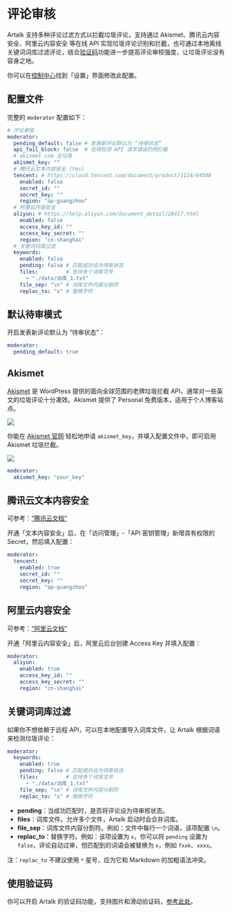 # 评论审核

Artalk 支持多种评论过滤方式以拦截垃圾评论，支持通过 Akismet、腾讯云内容安全、阿里云内容安全 等在线 API 实现垃圾评论识别和拦截，也可通过本地离线关键词词库过滤评论，结合[验证码](./captcha.md)功能进一步提高评论审核强度，让垃圾评论没有容身之地。

你可以在[控制中心](/guide/frontend/sidebar.md#控制中心)找到「设置」界面修改此配置。

## 配置文件

完整的 `moderator` 配置如下：

```yaml
# 评论审核
moderator:
  pending_default: false # 发表新评论默认为 “待审状态”
  api_fail_block: false  # 垃圾检测 API 请求错误仍然拦截
  # akismet.com 反垃圾
  akismet_key: ""
  # 腾讯云文本内容安全 (tms)
  tencent: # https://cloud.tencent.com/document/product/1124/64508
    enabled: false
    secret_id: ""
    secret_key: ""
    region: "ap-guangzhou"
  # 阿里云内容安全
  aliyun: # https://help.aliyun.com/document_detail/28417.html
    enabled: false
    access_key_id: ""
    access_key_secret: ""
    region: "cn-shanghai"
  # 关键词词库过滤
  keywords:
    enabled: false
    pending: false # 匹配成功设为待审状态
    files:         # 支持多个词库文件
      - "./data/词库_1.txt"
    file_sep: "\n" # 词库文件内容分割符
    replac_to: "x" # 替换字符
```

## 默认待审模式

开启发表新评论默认为 “待审状态”：

```yaml
moderator:
  pending_default: true
```

## Akismet

[Akismet](https://akismet.com/) 是 WordPress 提供的面向全球范围的老牌垃圾拦截 API，通常对一些英文的垃圾评论十分凑效。Akismet 提供了 Personal 免费版本，适用于个人博客站点。

![](/images/akismet/1.png)

你能在 [Akismet 官网](https://akismet.com/) 轻松地申请 `akismet_key`，并填入配置文件中，即可启用 Akismet 垃圾拦截。

![](/images/akismet/2.png)

```yaml
moderator:
  akismet_key: "your_key"
```

## 腾讯云文本内容安全

可参考：[“腾讯云文档”](https://cloud.tencent.com/document/product/1124/64508)

开通「文本内容安全」后，在「访问管理」-「API 密钥管理」新增具有权限的 Secret，然后填入配置：

```yaml
moderator:
  tencent:
    enabled: true
    secret_id: ""
    secret_key: ""
    region: "ap-guangzhou"
```

## 阿里云内容安全

可参考：[“阿里云文档”](https://help.aliyun.com/document_detail/28417.html)

开通「阿里云内容安全」后，阿里云后台创建 Access Key 并填入配置：

```yaml
moderator:
  aliyun:
    enabled: true
    access_key_id: ""
    access_key_secret: ""
    region: "cn-shanghai"
```

## 关键词词库过滤

如果你不想依赖于远程 API，可以在本地配置导入词库文件，让 Artalk 根据词语来检测垃圾评论：

```yaml
moderator:
  keywords:
    enabled: true
    pending: false # 匹配成功设为待审状态
    files:         # 支持多个词库文件
      - "./data/词库_1.txt"
    file_sep: "\n" # 词库文件内容分割符
    replac_to: "x" # 替换字符
```

- **pending**：当成功匹配时，是否将评论设为待审核状态。
- **files**：词库文件。允许多个文件，Artalk 启动时会合并词库。
- **file_sep**：词库文件内容分割符。例如：文件中每行一个词语，该项配置 `\n`。
- **replac_to**：替换字符。例如：该项设置为 `x`，你可以将 `pending` 设置为 `false`，评论自动过审，但匹配到的词语会被替换为 `x`，例如 `fxxk`、`xxxx`。

注：`replac_to` 不建议使用 `*` 星号，应为它和 Markdown 的加粗语法冲突。

## 使用验证码

你可以开启 Artalk 的验证码功能，支持图片和滑动验证码，[参考此处](./captcha.md)。

